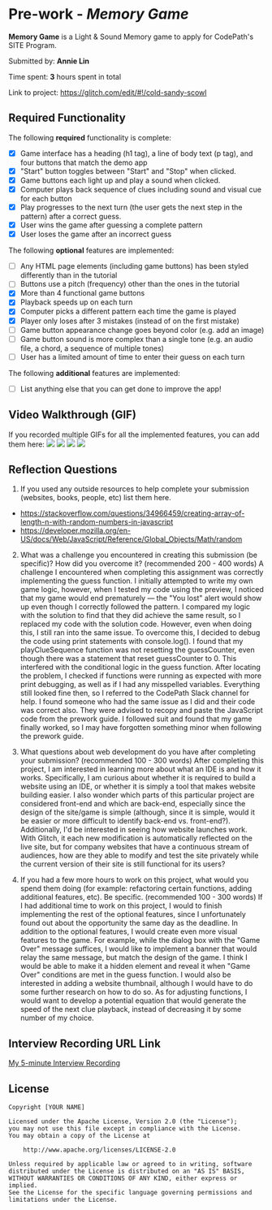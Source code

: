 # Pre-work - *Memory Game*

**Memory Game** is a Light & Sound Memory game to apply for CodePath's SITE Program. 

Submitted by: **Annie Lin**

Time spent: **3** hours spent in total

Link to project: https://glitch.com/edit/#!/cold-sandy-scowl

## Required Functionality

The following **required** functionality is complete:

* [x] Game interface has a heading (h1 tag), a line of body text (p tag), and four buttons that match the demo app
* [x] "Start" button toggles between "Start" and "Stop" when clicked. 
* [x] Game buttons each light up and play a sound when clicked. 
* [x] Computer plays back sequence of clues including sound and visual cue for each button
* [x] Play progresses to the next turn (the user gets the next step in the pattern) after a correct guess. 
* [x] User wins the game after guessing a complete pattern
* [x] User loses the game after an incorrect guess

The following **optional** features are implemented:

* [ ] Any HTML page elements (including game buttons) has been styled differently than in the tutorial
* [ ] Buttons use a pitch (frequency) other than the ones in the tutorial
* [x] More than 4 functional game buttons
* [x] Playback speeds up on each turn
* [x] Computer picks a different pattern each time the game is played
* [x] Player only loses after 3 mistakes (instead of on the first mistake)
* [ ] Game button appearance change goes beyond color (e.g. add an image)
* [ ] Game button sound is more complex than a single tone (e.g. an audio file, a chord, a sequence of multiple tones)
* [ ] User has a limited amount of time to enter their guess on each turn

The following **additional** features are implemented:

- [ ] List anything else that you can get done to improve the app!

## Video Walkthrough (GIF)

If you recorded multiple GIFs for all the implemented features, you can add them here:
![](https://media.giphy.com/media/ykD0YCFhmM8h6niy4j/giphy.gif)
![](https://media.giphy.com/media/qPgxOWWVoLgzDIblWI/giphy.gif)
![](https://media.giphy.com/media/tyU3lVHroC6VB8Wi2j/giphy.gif)
![](gif4-link-here)

## Reflection Questions
1. If you used any outside resources to help complete your submission (websites, books, people, etc) list them here. 
- https://stackoverflow.com/questions/34966459/creating-array-of-length-n-with-random-numbers-in-javascript
- https://developer.mozilla.org/en-US/docs/Web/JavaScript/Reference/Global_Objects/Math/random

2. What was a challenge you encountered in creating this submission (be specific)? How did you overcome it? (recommended 200 - 400 words) 
A challenge I encountered when completing this assignment was correctly implementing the guess function. I initially attempted to write my own game logic, however, when I tested my code using the preview, I noticed that my game would end prematurely — the "You lost" alert would show up even though I correctly followed the pattern. I compared my logic with the solution to find that they did achieve the same result, so I replaced my code with the solution code. However, even when doing this, I still ran into the same issue. To overcome this, I decided to debug the code using print statements with console.log(). I found that my playClueSequence function was not resetting the guessCounter, even though there was a statement that reset guessCounter to 0. This interfered with the conditional logic in the guess function. After locating the problem, I checked if functions were running as expected with more print debugging, as well as if I had any misspelled variables. Everything still looked fine then, so I referred to the CodePath Slack channel for help. I found someone who had the same issue as I did and their code was correct also. They were advised to recopy and paste the JavaScript code from the prework guide. I followed suit and found that my game finally worked, so I may have forgotten something minor when following the prework guide.

3. What questions about web development do you have after completing your submission? (recommended 100 - 300 words) 
After completing this project, I am interested in learning more about what an IDE is and how it works. Specifically, I am curious about whether it is required to build a website using an IDE, or whether it is simply a tool that makes website building easier. I also wonder which parts of this particular project are considered front-end and which are back-end, especially since the design of the site/game is simple (although, since it is simple, would it be easier or more difficult to identify back-end vs. front-end?). Additionally, I'd be interested in seeing how website launches work. With Glitch, it each new modification is automatically reflected on the live site, but for company websites that have a continuous stream of audiences, how are they able to modify and test the site privately while the current version of their site is still functional for its users? 


4. If you had a few more hours to work on this project, what would you spend them doing (for example: refactoring certain functions, adding additional features, etc). Be specific. (recommended 100 - 300 words) 
If I had additional time to work on this project, I would to finish implementing the rest of the optional features, since I unfortunately found out about the opportunity the same day as the deadline. In addition to the optional features, I would create even more visual features to the game. For example, while the dialog box with the "Game Over" message suffices, I would like to implement a banner that would relay the same message, but match the design of the game. I think I would be able to make it a hidden element and reveal it when "Game Over" conditions are met in the guess function. I would also be interested in adding a website thumbnail, although I would have to do some further research on how to do so. As for adjusting functions, I would want to develop a potential equation that would generate the speed of the next clue playback, instead of decreasing it by some number of my choice.



## Interview Recording URL Link

[My 5-minute Interview Recording](your-link-here)


## License

    Copyright [YOUR NAME]

    Licensed under the Apache License, Version 2.0 (the "License");
    you may not use this file except in compliance with the License.
    You may obtain a copy of the License at

        http://www.apache.org/licenses/LICENSE-2.0

    Unless required by applicable law or agreed to in writing, software
    distributed under the License is distributed on an "AS IS" BASIS,
    WITHOUT WARRANTIES OR CONDITIONS OF ANY KIND, either express or implied.
    See the License for the specific language governing permissions and
    limitations under the License.